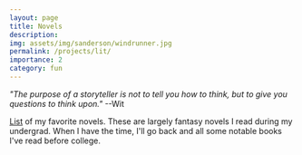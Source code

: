```yaml
---
layout: page
title: Novels
description:
img: assets/img/sanderson/windrunner.jpg
permalink: /projects/lit/
importance: 2
category: fun
---
```


*"The purpose of a storyteller is not to tell you how to think, but to give you questions to think upon."* --Wit

[List](https://goodreads.com/pilingual) of my favorite novels. These are largely fantasy novels I read during my undergrad. When I have the time, I'll go back and all some notable books I've read before college.
